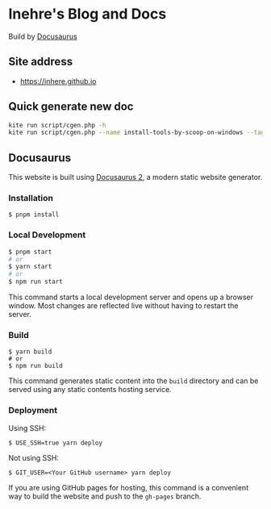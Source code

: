 # Inehre's Blog and Docs

Build by [Docusaurus](https://github.com/facebook/docusaurus)

## Site address

- https://inhere.github.io

## Quick generate new doc

```bash
kite run script/cgen.php -h
kite run script/cgen.php --name install-tools-by-scoop-on-windows --tags tool,windows,scoop
```

## Docusaurus

This website is built using [Docusaurus 2](https://docusaurus.io/), a modern static website generator.

### Installation

```
$ pnpm install
```

### Local Development

```bash
$ pnpm start
# or
$ yarn start
# or
$ npm run start
```

This command starts a local development server and opens up a browser window. Most changes are reflected live without having to restart the server.

### Build

```
$ yarn build
# or
$ npm run build
```

This command generates static content into the `build` directory and can be served using any static contents hosting service.

### Deployment

Using SSH:

```
$ USE_SSH=true yarn deploy
```

Not using SSH:

```
$ GIT_USER=<Your GitHub username> yarn deploy
```

If you are using GitHub pages for hosting, this command is a convenient way to build the website and push to the `gh-pages` branch.
